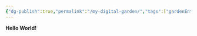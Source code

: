 ```yaml
---
{"dg-publish":true,"permalink":"/my-digital-garden/","tags":["gardenEntry"]}
---
```


**Hello World!**